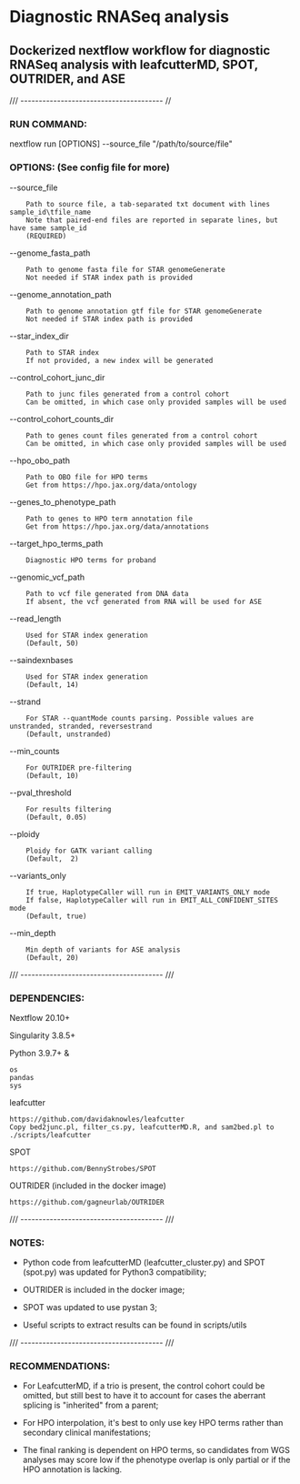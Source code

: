 # Diagnostic RNASeq analysis
## Dockerized nextflow workflow for diagnostic RNASeq analysis with leafcutterMD, SPOT, OUTRIDER, and ASE

/// --------------------------------------- //

### RUN COMMAND:

nextflow run [OPTIONS] --source_file "/path/to/source/file"

### OPTIONS: (See config file for more)

--source_file

		Path to source file, a tab-separated txt document with lines sample_id\tfile_name
		Note that paired-end files are reported in separate lines, but have same sample_id
		(REQUIRED)

--genome_fasta_path

		Path to genome fasta file for STAR genomeGenerate
		Not needed if STAR index path is provided

--genome_annotation_path

		Path to genome annotation gtf file for STAR genomeGenerate
		Not needed if STAR index path is provided

--star_index_dir

		Path to STAR index
		If not provided, a new index will be generated

--control_cohort_junc_dir

		Path to junc files generated from a control cohort
		Can be omitted, in which case only provided samples will be used

--control_cohort_counts_dir

		Path to genes count files generated from a control cohort
		Can be omitted, in which case only provided samples will be used

--hpo_obo_path

		Path to OBO file for HPO terms
		Get from https://hpo.jax.org/data/ontology

--genes_to_phenotype_path

		Path to genes to HPO term annotation file
		Get from https://hpo.jax.org/data/annotations

--target_hpo_terms_path

		Diagnostic HPO terms for proband

--genomic_vcf_path

		Path to vcf file generated from DNA data
		If absent, the vcf generated from RNA will be used for ASE

--read_length

		Used for STAR index generation
		(Default, 50)

--saindexnbases

		Used for STAR index generation
		(Default, 14)

--strand

		For STAR --quantMode counts parsing. Possible values are unstranded, stranded, reversestrand
		(Default, unstranded)

--min_counts

		For OUTRIDER pre-filtering
		(Default, 10)

--pval_threshold

		For results filtering
		(Default, 0.05)

--ploidy

		Ploidy for GATK variant calling
		(Default,  2)

--variants_only

    	If true, HaplotypeCaller will run in EMIT_VARIANTS_ONLY mode
    	If false, HaplotypeCaller will run in EMIT_ALL_CONFIDENT_SITES mode
    	(Default, true)

--min_depth

		Min depth of variants for ASE analysis
    	(Default, 20)

/// --------------------------------------- ///

### DEPENDENCIES:

Nextflow 20.10+

Singularity 3.8.5+

Python 3.9.7+ &

	os
	pandas
	sys

leafcutter

	https://github.com/davidaknowles/leafcutter
	Copy bed2junc.pl, filter_cs.py, leafcutterMD.R, and sam2bed.pl to ./scripts/leafcutter

SPOT

	https://github.com/BennyStrobes/SPOT

OUTRIDER (included in the docker image)

	https://github.com/gagneurlab/OUTRIDER

/// --------------------------------------- ///

### NOTES:

- Python code from leafcutterMD (leafcutter_cluster.py) and SPOT (spot.py) was updated for Python3 compatibility;

- OUTRIDER is included in the docker image;

- SPOT was updated to use pystan 3;

- Useful scripts to extract results can be found in scripts/utils

/// --------------------------------------- ///

### RECOMMENDATIONS:

- For LeafcutterMD, if a trio is present, the control cohort could be omitted, but still best to have it to account for cases the aberrant splicing is "inherited" from a parent;

- For HPO interpolation, it's best to only use key HPO terms rather than secondary clinical manifestations;

- The final ranking is dependent on HPO terms, so candidates from WGS analyses may score low if the phenotype overlap is only partial or if the HPO annotation is lacking.
